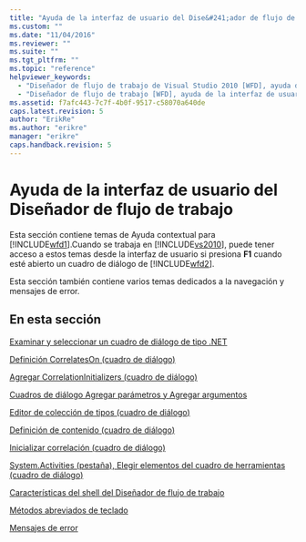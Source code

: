 ```yaml
---
title: "Ayuda de la interfaz de usuario del Dise&#241;ador de flujo de trabajo | Microsoft Docs"
ms.custom: ""
ms.date: "11/04/2016"
ms.reviewer: ""
ms.suite: ""
ms.tgt_pltfrm: ""
ms.topic: "reference"
helpviewer_keywords: 
  - "Diseñador de flujo de trabajo de Visual Studio 2010 [WFD], ayuda de la interfaz de usuario"
  - "Diseñador de flujo de trabajo [WFD], ayuda de la interfaz de usuario"
ms.assetid: f7afc443-7c7f-4b0f-9517-c58070a640de
caps.latest.revision: 5
author: "ErikRe"
ms.author: "erikre"
manager: "erikre"
caps.handback.revision: 5
---
```

# Ayuda de la interfaz de usuario del Dise&#241;ador de flujo de trabajo
Esta sección contiene temas de Ayuda contextual para [!INCLUDE[wfd1](../workflow-designer/includes/wfd1_md.md)].Cuando se trabaja en [!INCLUDE[vs2010](../modeling/includes/vs2010_md.md)], puede tener acceso a estos temas desde la interfaz de usuario si presiona **F1** cuando esté abierto un cuadro de diálogo de [!INCLUDE[wfd2](../workflow-designer/includes/wfd2_md.md)].  
  
 Esta sección también contiene varios temas dedicados a la navegación y mensajes de error.  
  
## En esta sección  
 [Examinar y seleccionar un cuadro de diálogo de tipo .NET](../workflow-designer/browse-and-select-a-dotnet-type-dialog-box.md)  
  
 [Definición CorrelatesOn \(cuadro de diálogo\)](../workflow-designer/correlateson-definition-dialog-box.md)  
  
 [Agregar CorrelationInitializers \(cuadro de diálogo\)](../workflow-designer/add-correlationinitializers-dialog-box.md)  
  
 [Cuadros de diálogo Agregar parámetros y Agregar argumentos](../workflow-designer/add-parameters-and-add-arguments-dialog-boxes.md)  
  
 [Editor de colección de tipos \(cuadro de diálogo\)](../workflow-designer/type-collection-editor-dialog-box.md)  
  
 [Definición de contenido \(cuadro de diálogo\)](../workflow-designer/content-definition-dialog-box.md)  
  
 [Inicializar correlación \(cuadro de diálogo\)](../workflow-designer/initialize-correlation-dialog-box.md)  
  
 [System.Activities \(pestaña\), Elegir elementos del cuadro de herramientas \(cuadro de diálogo\)](../workflow-designer/system-activities-tab-choose-toolbox-items-dialog-box.md)  
  
 [Características del shell del Diseñador de flujo de trabajo](../workflow-designer/workflow-designer-shell-features.md)  
  
 [Métodos abreviados de teclado](../workflow-designer/keyboard-shortcuts-in-the-workflow-designer.md)  
  
 [Mensajes de error](../workflow-designer/error-messages-in-workflow-designer.md)